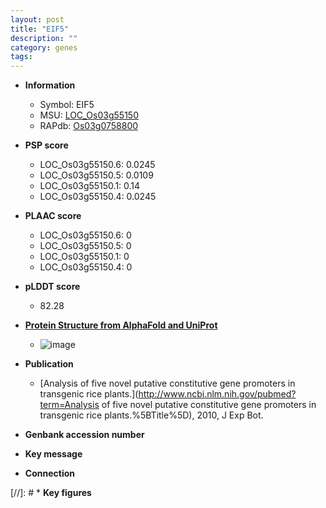 ```yaml
---
layout: post
title: "EIF5"
description: ""
category: genes
tags: 
---
```


* **Information**  
    + Symbol: EIF5  
    + MSU: [LOC_Os03g55150](http://rice.plantbiology.msu.edu/cgi-bin/ORF_infopage.cgi?orf=LOC_Os03g55150)  
    + RAPdb: [Os03g0758800](http://rapdb.dna.affrc.go.jp/viewer/gbrowse_details/irgsp1?name=Os03g0758800)  

* **PSP score**  
    + LOC_Os03g55150.6: 0.0245 
    + LOC_Os03g55150.5: 0.0109 
    + LOC_Os03g55150.1: 0.14 
    + LOC_Os03g55150.4: 0.0245 

* **PLAAC score**  
    + LOC_Os03g55150.6: 0 
    + LOC_Os03g55150.5: 0 
    + LOC_Os03g55150.1: 0 
    + LOC_Os03g55150.4: 0 

* **pLDDT score**
    + 82.28

* **[Protein Structure from AlphaFold and UniProt](https://www.uniprot.org/uniprotkb/Q10CJ5/entry#structure)**
    + ![image](https://ricepsp.github.io/images/Q1/AF-Q10CJ5-F1.png)

* **Publication**  
    + [Analysis of five novel putative constitutive gene promoters in transgenic rice plants.](http://www.ncbi.nlm.nih.gov/pubmed?term=Analysis of five novel putative constitutive gene promoters in transgenic rice plants.%5BTitle%5D), 2010, J Exp Bot.

* **Genbank accession number**  

* **Key message**  

* **Connection**  

[//]: # * **Key figures**  


